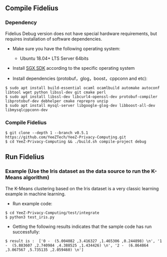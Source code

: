 Compile Fidelius
------------------------
### Dependency
Fidelius Debug version does not have special hardware requirements, but requires installation of software dependencies.

- Make sure you have the following operating system:
  * Ubuntu 18.04+ LTS Server 64bits

- Install [SGX SDK](https://download.01.org/intel-sgx/latest/linux-latest/distro/) according to the specific operating system

- Install dependencies (protobuf，glog，boost，cppconn and etc):
```
$ sudo apt install build-essential ocaml ocamlbuild automake autoconf libtool wget python libssl-dev git cmake perl
$ sudo apt install libssl-dev libcurl4-openssl-dev protobuf-compiler libprotobuf-dev debhelper cmake reprepro unzip
$ sudo apt install mysql-server libgoogle-glog-dev libboost-all-dev libmysqlcppconn-dev
```

### Compile Fidelius
```
$ git clone --depth 1 --branch v0.5.1 https://github.com/YeeZTech/YeeZ-Privacy-Computing.git
$ cd YeeZ-Privacy-Computing && ./build.sh compile-project debug
```

Run Fidelius
------------------------
### Example (Use the Iris dataset as the data source to run the K-Means algorithm)
The K-Means clustering based on the Iris dataset is a very classic learning example in machine learning.

- Run example code:
```
$ cd YeeZ-Privacy-Computing/test/integrate
$ python3 test_iris.py
```

- Getting the following results indicates that the sample code has run successfully:
```
$ result is :  ['0 -  (5.004082 ,3.416327 ,1.465306 ,0.244898) \n', '1 -  (5.883607 ,2.740984 ,4.388525 ,1.434426) \n', '2 -  (6.864864 ,3.067567 ,5.735135 ,2.059460) \n']
```

